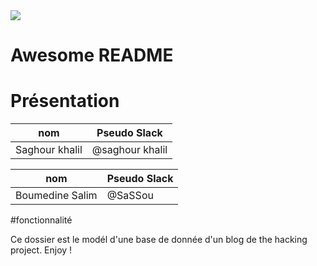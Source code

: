 <img src="https://encrypted-tbn0.gstatic.com/images?q=tbn:ANd9GcQzSfAlSN0pwiV6csvJrK-LSsALRRumRtz38OF4Zc1-GxR2ZBNr" align="center" />

# Awesome README

# Présentation
nom            | Pseudo Slack
 ------------  | -------------
Saghour khalil | @saghour khalil

nom            | Pseudo Slack
  ------------ | -------------
Boumedine Salim| @SaSSou


#fonctionnalité

Ce dossier est le modél d'une base de donnée d'un blog de the hacking project.
Enjoy !
